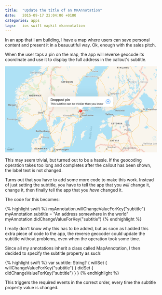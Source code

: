```yaml
---
title:  "Update the title of an MKAnnotation"
date: 	2015-09-17 22:04:00 +0100
categories: apps
tags: 	ios swift mapkit mkannotation
---
```



In an app that I am building, I have a map where users can save personal content
and present it in a beauuutiful way. Ok, enough with the sales pitch.

When the user taps a pin on the map, the app will reverse geocode its coordinate
and use it to display the full address in the callout's subtitle.

![iOS Simulator Screen](/assets/img/blog/2015-09-17_simulator.png)

This may seem trivial, but turned out to be a hassle. If the geocoding operation
takes too long and completes after the callout has been shown, the label text is
not changed.

Turns out that you have to add some more code to make this work. Instead of just
setting the subtitle, you have to tell the app that you *will* change it, change
it, then finally tell the app that you *have* changed it.

The code for this becomes:

{% highlight swift %}
myAnnotation.willChangeValueForKey("subtitle")
myAnnotation.subtitle = "An address somewhere in the world"
myAnnotation.didChangeValueForKey("subtitle")
{% endhighlight %}

I really don't know why this has to be added, but as soon as I added this extra
piece of code to the app, the reverse geocoder could update the subtitle without
problems, even when the operation took some time.

Since all my annotations inherit a class called MapAnnotation, I then decided to
specify the subtitle property as such:

{% highlight swift %}
var subtitle: String? {
   willSet { willChangeValueForKey("subtitle") }
   didSet { didChangeValueForKey("subtitle") }
}
{% endhighlight %}

This triggers the required events in the correct order, every time the subtitle
property value is changed.

